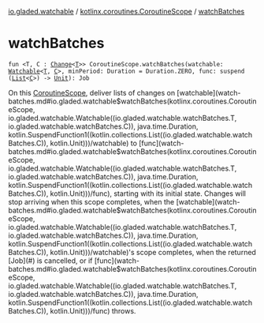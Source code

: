[io.gladed.watchable](../index.md) / [kotlinx.coroutines.CoroutineScope](index.md) / [watchBatches](./watch-batches.md)

# watchBatches

`fun <T, C : `[`Change`](../-change.md)`<`[`T`](watch-batches.md#T)`>> CoroutineScope.watchBatches(watchable: `[`Watchable`](../-watchable/index.md)`<`[`T`](watch-batches.md#T)`, `[`C`](watch-batches.md#C)`>, minPeriod: Duration = Duration.ZERO, func: suspend (`[`List`](https://kotlinlang.org/api/latest/jvm/stdlib/kotlin.collections/-list/index.html)`<`[`C`](watch-batches.md#C)`>) -> `[`Unit`](https://kotlinlang.org/api/latest/jvm/stdlib/kotlin/-unit/index.html)`): Job`

On this [CoroutineScope](#), deliver lists of changes on [watchable](watch-batches.md#io.gladed.watchable$watchBatches(kotlinx.coroutines.CoroutineScope, io.gladed.watchable.Watchable((io.gladed.watchable.watchBatches.T, io.gladed.watchable.watchBatches.C)), java.time.Duration, kotlin.SuspendFunction1((kotlin.collections.List((io.gladed.watchable.watchBatches.C)), kotlin.Unit)))/watchable) to [func](watch-batches.md#io.gladed.watchable$watchBatches(kotlinx.coroutines.CoroutineScope, io.gladed.watchable.Watchable((io.gladed.watchable.watchBatches.T, io.gladed.watchable.watchBatches.C)), java.time.Duration, kotlin.SuspendFunction1((kotlin.collections.List((io.gladed.watchable.watchBatches.C)), kotlin.Unit)))/func), starting with its initial
state. Changes will stop arriving when this scope completes, when the [watchable](watch-batches.md#io.gladed.watchable$watchBatches(kotlinx.coroutines.CoroutineScope, io.gladed.watchable.Watchable((io.gladed.watchable.watchBatches.T, io.gladed.watchable.watchBatches.C)), java.time.Duration, kotlin.SuspendFunction1((kotlin.collections.List((io.gladed.watchable.watchBatches.C)), kotlin.Unit)))/watchable)'s scope completes, when
the returned [Job](#) is cancelled, or if [func](watch-batches.md#io.gladed.watchable$watchBatches(kotlinx.coroutines.CoroutineScope, io.gladed.watchable.Watchable((io.gladed.watchable.watchBatches.T, io.gladed.watchable.watchBatches.C)), java.time.Duration, kotlin.SuspendFunction1((kotlin.collections.List((io.gladed.watchable.watchBatches.C)), kotlin.Unit)))/func) throws.

